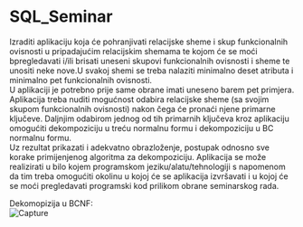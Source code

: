 # SQL_Seminar
Izraditi aplikaciju koja će pohranjivati relacijske sheme i skup funkcionalnih ovisnosti u pripadajućim relacijskim shemama te kojom će se moći bpregledavati i/ili brisati uneseni skupovi funkcionalnih ovisnosti i sheme te unositi neke nove.U svakoj shemi se treba nalaziti minimalno deset atributa i minimalno pet funkcionalnih ovisnosti.  
U aplikaciji je potrebno prije same obrane imati uneseno barem pet primjera. Aplikacija treba nuditi mogućnost odabira relacijske sheme (sa svojim skupom funkcionalnih ovisnosti) nakon čega će pronaći njene primarne ključeve. Daljnjim odabirom jednog od tih primarnih ključeva kroz aplikaciju omogućiti dekompoziciju u treću normalnu formu i dekompoziciju u BC normalnu formu.   
Uz rezultat prikazati i adekvatno obrazloženje, postupak odnosno sve korake primijenjenog algoritma za dekompoziciju. Aplikacija se može realizirati u bilo kojem programskom jeziku/alatu/tehnologiji s napomenom da tim treba omogućiti okolinu u kojoj će se aplikacija izvršavati i u kojoj će se moći pregledavati programski kod prilikom obrane seminarskog rada.    

Dekomopizija u BCNF:   
![Capture](https://user-images.githubusercontent.com/124800316/235660524-8707f6e0-d596-40c7-901f-d636b4b536c4.JPG)

